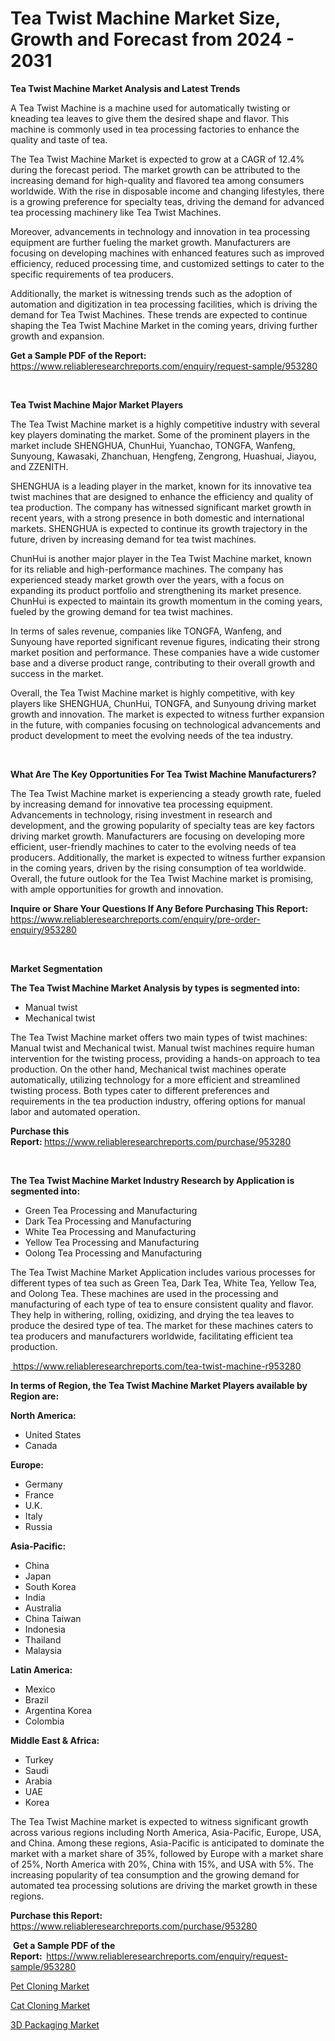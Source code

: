 <p><h1>Tea Twist Machine Market Size, Growth and Forecast from 2024 - 2031</h1></p><p><strong>Tea Twist Machine Market Analysis and Latest Trends</strong></p>
<p><p>A Tea Twist Machine is a machine used for automatically twisting or kneading tea leaves to give them the desired shape and flavor. This machine is commonly used in tea processing factories to enhance the quality and taste of tea.</p><p>The Tea Twist Machine Market is expected to grow at a CAGR of 12.4% during the forecast period. The market growth can be attributed to the increasing demand for high-quality and flavored tea among consumers worldwide. With the rise in disposable income and changing lifestyles, there is a growing preference for specialty teas, driving the demand for advanced tea processing machinery like Tea Twist Machines.</p><p>Moreover, advancements in technology and innovation in tea processing equipment are further fueling the market growth. Manufacturers are focusing on developing machines with enhanced features such as improved efficiency, reduced processing time, and customized settings to cater to the specific requirements of tea producers.</p><p>Additionally, the market is witnessing trends such as the adoption of automation and digitization in tea processing facilities, which is driving the demand for Tea Twist Machines. These trends are expected to continue shaping the Tea Twist Machine Market in the coming years, driving further growth and expansion.</p></p>
<p><strong>Get a Sample PDF of the Report:&nbsp;</strong> <a href="https://www.reliableresearchreports.com/enquiry/request-sample/953280">https://www.reliableresearchreports.com/enquiry/request-sample/953280</a></p>
<p>&nbsp;</p>
<p><strong>Tea Twist Machine Major Market Players</strong></p>
<p><p>The Tea Twist Machine market is a highly competitive industry with several key players dominating the market. Some of the prominent players in the market include SHENGHUA, ChunHui, Yuanchao, TONGFA, Wanfeng, Sunyoung, Kawasaki, Zhanchuan, Hengfeng, Zengrong, Huashuai, Jiayou, and ZZENITH. </p><p>SHENGHUA is a leading player in the market, known for its innovative tea twist machines that are designed to enhance the efficiency and quality of tea production. The company has witnessed significant market growth in recent years, with a strong presence in both domestic and international markets. SHENGHUA is expected to continue its growth trajectory in the future, driven by increasing demand for tea twist machines.</p><p>ChunHui is another major player in the Tea Twist Machine market, known for its reliable and high-performance machines. The company has experienced steady market growth over the years, with a focus on expanding its product portfolio and strengthening its market presence. ChunHui is expected to maintain its growth momentum in the coming years, fueled by the growing demand for tea twist machines.</p><p>In terms of sales revenue, companies like TONGFA, Wanfeng, and Sunyoung have reported significant revenue figures, indicating their strong market position and performance. These companies have a wide customer base and a diverse product range, contributing to their overall growth and success in the market.</p><p>Overall, the Tea Twist Machine market is highly competitive, with key players like SHENGHUA, ChunHui, TONGFA, and Sunyoung driving market growth and innovation. The market is expected to witness further expansion in the future, with companies focusing on technological advancements and product development to meet the evolving needs of the tea industry.</p></p>
<p>&nbsp;</p>
<p><strong>What Are The Key Opportunities For Tea Twist Machine Manufacturers?</strong></p>
<p><p>The Tea Twist Machine market is experiencing a steady growth rate, fueled by increasing demand for innovative tea processing equipment. Advancements in technology, rising investment in research and development, and the growing popularity of specialty teas are key factors driving market growth. Manufacturers are focusing on developing more efficient, user-friendly machines to cater to the evolving needs of tea producers. Additionally, the market is expected to witness further expansion in the coming years, driven by the rising consumption of tea worldwide. Overall, the future outlook for the Tea Twist Machine market is promising, with ample opportunities for growth and innovation.</p></p>
<p><strong>Inquire or Share Your Questions If Any Before Purchasing This Report:</strong> <a href="https://www.reliableresearchreports.com/enquiry/pre-order-enquiry/953280">https://www.reliableresearchreports.com/enquiry/pre-order-enquiry/953280</a></p>
<p>&nbsp;</p>
<p><strong>Market Segmentation</strong></p>
<p><strong>The Tea Twist Machine Market Analysis by types is segmented into:</strong></p>
<p><ul><li>Manual twist</li><li>Mechanical twist</li></ul></p>
<p><p>The Tea Twist Machine market offers two main types of twist machines: Manual twist and Mechanical twist. Manual twist machines require human intervention for the twisting process, providing a hands-on approach to tea production. On the other hand, Mechanical twist machines operate automatically, utilizing technology for a more efficient and streamlined twisting process. Both types cater to different preferences and requirements in the tea production industry, offering options for manual labor and automated operation.</p></p>
<p><strong>Purchase this Report:&nbsp;</strong><a href="https://www.reliableresearchreports.com/purchase/953280">https://www.reliableresearchreports.com/purchase/953280</a></p>
<p>&nbsp;</p>
<p><strong>The Tea Twist Machine Market Industry Research by Application is segmented into:</strong></p>
<p><ul><li>Green Tea Processing and Manufacturing</li><li>Dark Tea Processing and Manufacturing</li><li>White Tea Processing and Manufacturing</li><li>Yellow Tea Processing and Manufacturing</li><li>Oolong Tea Processing and Manufacturing</li></ul></p>
<p><p>The Tea Twist Machine Market Application includes various processes for different types of tea such as Green Tea, Dark Tea, White Tea, Yellow Tea, and Oolong Tea. These machines are used in the processing and manufacturing of each type of tea to ensure consistent quality and flavor. They help in withering, rolling, oxidizing, and drying the tea leaves to produce the desired type of tea. The market for these machines caters to tea producers and manufacturers worldwide, facilitating efficient tea production.</p></p>
<p><a href="https://www.reliableresearchreports.com/tea-twist-machine-r953280">&nbsp;https://www.reliableresearchreports.com/tea-twist-machine-r953280</a></p>
<p><strong>In terms of Region, the Tea Twist Machine Market Players available by Region are:</strong></p>
<p>
    <p> <strong> North America: </strong>
        <ul>
            <li>United States</li>
            <li>Canada</li>
        </ul>
        </p> 
    <p> <strong> Europe: </strong>
        <ul>
            <li>Germany</li>
            <li>France</li>
            <li>U.K.</li>
            <li>Italy</li>
            <li>Russia</li>
        </ul>
        </p> 
    <p> <strong> Asia-Pacific: </strong>
        <ul>
            <li>China</li>
            <li>Japan</li>
            <li>South Korea</li>
            <li>India</li>
            <li>Australia</li>
            <li>China Taiwan</li>
            <li>Indonesia</li>
            <li>Thailand</li>
            <li>Malaysia</li>
        </ul>
        </p> 
    <p> <strong> Latin America: </strong>
        <ul>
            <li>Mexico</li>
            <li>Brazil</li>
            <li>Argentina Korea</li>
            <li>Colombia</li>
        </ul>
        </p> 
    <p> <strong> Middle East & Africa: </strong>
        <ul>
            <li>Turkey</li>
            <li>Saudi</li>
            <li>Arabia</li>
            <li>UAE</li>
            <li>Korea</li>
        </ul>
    </p>
    </p>
<p><p>The Tea Twist Machine market is expected to witness significant growth across various regions including North America, Asia-Pacific, Europe, USA, and China. Among these regions, Asia-Pacific is anticipated to dominate the market with a market share of 35%, followed by Europe with a market share of 25%, North America with 20%, China with 15%, and USA with 5%. The increasing popularity of tea consumption and the growing demand for automated tea processing solutions are driving the market growth in these regions.</p></p>
<p><strong>Purchase this Report: </strong><a href="https://www.reliableresearchreports.com/purchase/953280">https://www.reliableresearchreports.com/purchase/953280</a></p>
<p>&nbsp;<strong>Get a Sample PDF of the Report:&nbsp;&nbsp;</strong><a href="https://www.reliableresearchreports.com/enquiry/request-sample/953280">https://www.reliableresearchreports.com/enquiry/request-sample/953280</a></p>
<p><strong></strong></p>
<p><p><a href="https://fearless-okapi-6c8.notion.site/Pet-Cloning-Market-Comprehensive-Assessment-by-Type-Application-and-Geography-5aa2c610b9044fa6b5f03d3585cafb70">Pet Cloning Market</a></p><p><a href="https://zircon-bluebell-299.notion.site/Cat-Cloning-Market-Insights-into-Market-CAGR-Market-Trends-and-Growth-Strategies-f14c2f5e01a645e79a716c892884d7e3">Cat Cloning Market</a></p><p><a href="https://scarlet-rocket-c63.notion.site/3D-Packaging-Market-Insight-Market-Trends-Growth-Forecasted-from-2024-TO-2031-27c2d61123a2454e9e0382fddbf20c12">3D Packaging Market</a></p></p>